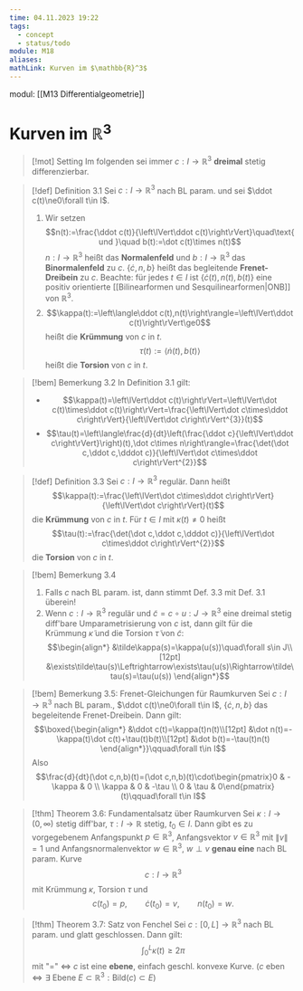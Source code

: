 ```yaml
---
time: 04.11.2023 19:22
tags:
  - concept
  - status/todo
module: M18
aliases: 
mathLink: Kurven im $\mathbb{R}^3$
---
```

modul: [[M13 Differentialgeometrie]]
# Kurven im $\mathbb{R}^3$

>[!mot] Setting
>Im folgenden sei immer $c:I\rightarrow\mathbb{R}^{3}$ **dreimal** stetig differenzierbar.

>[!def] Definition 3.1
>Sei $c:I\rightarrow\mathbb{R}^{3}$ nach BL param. und sei $\ddot c(t)\ne0\forall t\in I$.
>1. Wir setzen $$n(t):=\frac{\ddot c(t)}{\left\lVert\ddot c(t)\right\rVert}\quad\text{ und }\quad b(t):=\dot c(t)\times n(t)$$
>   $n:I\rightarrow\mathbb{R}^{3}$ heißt das **Normalenfeld** und $b:I\rightarrow\mathbb{R}^{3}$ das **Binormalenfeld** zu $c$.
>   $\{\dot c,n,b\}$ heißt das begleitende **Frenet-Dreibein** zu $c$. Beachte: für jedes $t\in I$ ist $\{\dot c(t),n(t),b(t)\}$ eine positiv orientierte [[Bilinearformen und Sesquilinearformen|ONB]] von $\mathbb{R}^{3}$.
>2. $$\kappa(t):=\left\langle\ddot c(t),n(t)\right\rangle=\left\lVert\ddot c(t)\right\rVert\ge0$$ heißt die **Krümmung** von $c$ in $t$. $$\tau(t):=\left\langle\dot n(t),b(t)\right\rangle$$ heißt die **Torsion** von $c$ in $t$.

>[!bem] Bemerkung 3.2
>In Definition 3.1 gilt: 
>- $$\kappa(t)=\left\lVert\ddot c(t)\right\rVert=\left\lVert\dot c(t)\times\ddot c(t)\right\rVert=\frac{\left\lVert\dot c\times\ddot c\right\rVert}{\left\lVert\dot c\right\rVert^{3}}(t)$$
>- $$\tau(t)=\left\langle\frac{d}{dt}\left(\frac{\ddot c}{\left\lVert\ddot c\right\rVert}\right)(t),\dot c\times n\right\rangle=\frac{\det(\dot c,\ddot c,\dddot c)}{\left\lVert\dot c\times\ddot c\right\rVert^{2}}$$

>[!def] Definition 3.3
>Sei $c:I\rightarrow\mathbb{R}^{3}$ regulär. Dann heißt $$\kappa(t):=\frac{\left\lVert\dot c\times\ddot c\right\rVert}{\left\lVert\dot c\right\rVert}(t)$$die **Krümmung** von $c$ in $t$. Für $t\in I$ mit $\kappa(t)\ne0$ heißt $$\tau(t):=\frac{\det(\dot c,\ddot c,\dddot c)}{\left\lVert\dot c\times\ddot c\right\rVert^{2}}$$ die **Torsion** von $c$ in $t$.

>[!bem] Bemerkung 3.4
>1. Falls $c$ nach BL param. ist, dann stimmt Def. 3.3 mit Def. 3.1 überein!
>2. Wenn $c:I\rightarrow\mathbb{R}^{3}$ regulär und $\tilde c=c\circ u:J\rightarrow\mathbb{R}^{3}$ eine dreimal stetig diff'bare Umparametrisierung von $c$ ist, dann gilt für die Krümmung $\tilde\kappa$ und die Torsion $\tilde\tau$ von $\tilde c$: $$\begin{align*}
&\tilde\kappa(s)=\kappa(u(s))\quad\forall s\in J\\[12pt]
&\exists\tilde\tau(s)\Leftrightarrow\exists\tau(u(s)\Rightarrow\tilde\tau(s)=\tau(u(s))
\end{align*}$$

>[!bem] Bemerkung 3.5: Frenet-Gleichungen für Raumkurven
>Sei $c:I\rightarrow\mathbb{R}^{3}$ nach BL param., $\ddot c(t)\ne0\forall t\in I$, $\{\dot c,n,b\}$ das begeleitende Frenet-Dreibein. Dann gilt: $$\boxed{\begin{align*}
&\ddot c(t)=\kappa(t)n(t)\\[12pt]
&\dot n(t)=-\kappa(t)\dot c(t)+\tau(t)b(t)\\[12pt]
&\dot b(t)=-\tau(t)n(t)
\end{align*}}\qquad\forall t\in I$$
>Also $$\frac{d}{dt}(\dot c,n,b)(t)=(\dot c,n,b)(t)\cdot\begin{pmatrix}0 & -\kappa & 0 \\ \kappa & 0 & -\tau \\ 0 & \tau & 0\end{pmatrix}(t)\qquad\forall t\in I$$

>[!thm] Theorem 3.6: Fundamentalsatz über Raumkurven
>Sei $\kappa:I\rightarrow(0,\infty)$ stetig diff'bar, $\tau:I\rightarrow\mathbb{R}$ stetig, $t_{0}\in I$. Dann gibt es zu vorgegebenem Anfangspunkt $p\in\mathbb{R}^{3}$, Anfangsvektor $v\in\mathbb{R}^{3}$ mit $\left\lVert v\right\rVert=1$ und Anfangsnormalenvektor $w\in\mathbb{R}^{3}$, $w\perp v$ **genau eine** nach BL param. Kurve $$c:I\rightarrow\mathbb{R}^{3}$$mit Krümmung $\kappa$, Torsion $\tau$ und $$c(t_{0})=p,\qquad\dot c(t_{0})=v,\qquad n(t_{0})=w.$$

>[!thm] Theorem 3.7: Satz von Fenchel
>Sei $c:[0,L]\rightarrow\mathbb{R}^{3}$ nach BL param. und glatt geschlossen. Dann gilt: $$\int_{0}^{L}\kappa(t)\ge2\pi$$mit "$=$" $\Leftrightarrow$ $c$ ist eine **ebene**, einfach geschl. konvexe Kurve. ($c$ eben $\Leftrightarrow\exists\text{ Ebene }E\subset\mathbb{R}^{3}:\text{Bild}(c)\subset E$)
